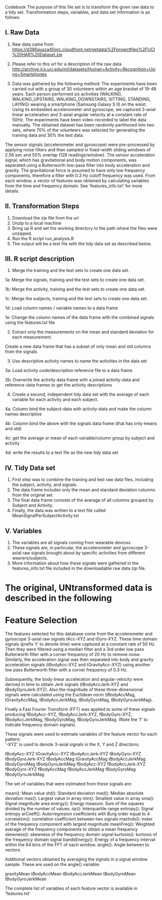 
Codebook
The purpose of this file set is to transform the given raw data to a tidy set.
Transformation steps, variables, and data set information is as follows


I. Raw Data
-----------
1. Raw data came from 
https://d396qusza40orc.cloudfront.net/getdata%2Fprojectfiles%2FUCI%20HAR%20Dataset.zip 

2. Please refer to this url for a description of the raw data
http://archive.ics.uci.edu/ml/datasets/Human+Activity+Recognition+Using+Smartphones

3. Data was gathered by the following method:
The experiments have been carried out with a group of 30 volunteers within an age bracket of 19-48 years. Each person performed six activities (WALKING, WALKING_UPSTAIRS, WALKING_DOWNSTAIRS, SITTING, STANDING, LAYING) wearing a smartphone (Samsung Galaxy S II) on the waist. Using its embedded accelerometer and gyroscope, we captured 3-axial linear acceleration and 3-axial angular velocity at a constant rate of 50Hz. The experiments have been video-recorded to label the data manually. The obtained dataset has been randomly partitioned into two sets, where 70% of the volunteers was selected for generating the training data and 30% the test data. 

The sensor signals (accelerometer and gyroscope) were pre-processed by applying noise filters and then sampled in fixed-width sliding windows of 2.56 sec and 50% overlap (128 readings/window). The sensor acceleration signal, which has gravitational and body motion components, was separated using a Butterworth low-pass filter into body acceleration and gravity. The gravitational force is assumed to have only low frequency components, therefore a filter with 0.3 Hz cutoff frequency was used. From each window, a vector of features was obtained by calculating variables from the time and frequency domain. See 'features_info.txt' for more details. 

II. Transformation Steps
---------------------------

1. Download the zip file from the url
2. Unzip to a local machine
3. Bring up R and set the working directory to the path where the files were unzipped.
4. Run the R script run_analysis.R
5. The output will be a text file with the tidy data set as described below.


III. R script description
-------------------------

1. Merge the training and the test sets to create one data set.

1a: Merge the signals, training and the test sets to create one data set.

1b: Merge the activity, training and the test sets to create one data set.

1c: Merge the subjects, training and the test sets to create one data set.

1d: Load column names / variable names to a data frame

1e: Change the column names of the data frame with the combined signals using the features.txt file 

2. Extract only the measurements on the mean and standard deviation for each measurement. 

Create a new data frame that has a subset of only mean and std columns from the signals 

3. Use descriptive activity names to name the activities in the data set

3a: Load activity code/description reference file to a data frame

3b: Overwrite the activity data frame with a joined activity-data and reference-data frames to get the activity descriptions 

4. Create a second, independent tidy data set with the average of each variable for each activity and each subject.

4a: Column bind the subject-data with activity-data and make the column names descriptive

4b: Column bind the above with the signals data frame (that has only means and std) 

4c: get the average or mean of each variable/column group by subject and activity

4d: write the results to a text file as the new tidy data set


IV. Tidy Data set
------------------

1. First step was to combine the training and test raw data files, including the subject, activity, and signals.
2. The data frame includes only the mean and standard deviation columns from the original set.
3. The final data frame consists of the average of all columns grouped by Subject and Activity.
4. Finally, the data was written to a text file called MeanSignalPerSubjectActivity.txt


V. Variables
------------

1. The variables are all signals coming from wearable devices.  
2. These signals are, in particular, the accelerometer and gyroscope 3-axial raw signals brought about by specific activities from different wearers/subjects. 
3. More information about how these signals were gathered in the features_info.txt file included in the downloadable raw data zip file.


The original, UNtransformed data is described in the following
==============================================================
Feature Selection 
=================

The features selected for this database come from the accelerometer and gyroscope 3-axial raw signals tAcc-XYZ and tGyro-XYZ. These time domain signals (prefix 't' to denote time) were captured at a constant rate of 50 Hz. Then they were filtered using a median filter and a 3rd order low pass Butterworth filter with a corner frequency of 20 Hz to remove noise. Similarly, the acceleration signal was then separated into body and gravity acceleration signals (tBodyAcc-XYZ and tGravityAcc-XYZ) using another low pass Butterworth filter with a corner frequency of 0.3 Hz. 

Subsequently, the body linear acceleration and angular velocity were derived in time to obtain Jerk signals (tBodyAccJerk-XYZ and tBodyGyroJerk-XYZ). Also the magnitude of these three-dimensional signals were calculated using the Euclidean norm (tBodyAccMag, tGravityAccMag, tBodyAccJerkMag, tBodyGyroMag, tBodyGyroJerkMag). 

Finally a Fast Fourier Transform (FFT) was applied to some of these signals producing fBodyAcc-XYZ, fBodyAccJerk-XYZ, fBodyGyro-XYZ, fBodyAccJerkMag, fBodyGyroMag, fBodyGyroJerkMag. (Note the 'f' to indicate frequency domain signals). 

These signals were used to estimate variables of the feature vector for each pattern:  
'-XYZ' is used to denote 3-axial signals in the X, Y and Z directions.

tBodyAcc-XYZ
tGravityAcc-XYZ
tBodyAccJerk-XYZ
tBodyGyro-XYZ
tBodyGyroJerk-XYZ
tBodyAccMag
tGravityAccMag
tBodyAccJerkMag
tBodyGyroMag
tBodyGyroJerkMag
fBodyAcc-XYZ
fBodyAccJerk-XYZ
fBodyGyro-XYZ
fBodyAccMag
fBodyAccJerkMag
fBodyGyroMag
fBodyGyroJerkMag

The set of variables that were estimated from these signals are: 

mean(): Mean value
std(): Standard deviation
mad(): Median absolute deviation 
max(): Largest value in array
min(): Smallest value in array
sma(): Signal magnitude area
energy(): Energy measure. Sum of the squares divided by the number of values. 
iqr(): Interquartile range 
entropy(): Signal entropy
arCoeff(): Autorregresion coefficients with Burg order equal to 4
correlation(): correlation coefficient between two signals
maxInds(): index of the frequency component with largest magnitude
meanFreq(): Weighted average of the frequency components to obtain a mean frequency
skewness(): skewness of the frequency domain signal 
kurtosis(): kurtosis of the frequency domain signal 
bandsEnergy(): Energy of a frequency interval within the 64 bins of the FFT of each window.
angle(): Angle between to vectors.

Additional vectors obtained by averaging the signals in a signal window sample. These are used on the angle() variable:

gravityMean
tBodyAccMean
tBodyAccJerkMean
tBodyGyroMean
tBodyGyroJerkMean

The complete list of variables of each feature vector is available in 'features.txt'
